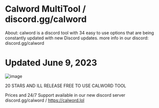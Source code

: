 # Calword MultiTool / discord.gg/calword
About: calword is a discord tool with 34 easy to use options that are being constantly updated with new Discord updates.
more info in our discord: discord.gg/calword

# Updated June 9, 2023

![image](https://github.com/lostroes/calword-multitool/assets/80589822/bd7ad8c1-db8d-4f55-bf69-d910eb99af2a)




20 STARS AND ILL RELEASE FREE TO USE CALWORD TOOL

Prices and 24/7 Support available in our new discord server discord.gg/calword / https://calword.lol

